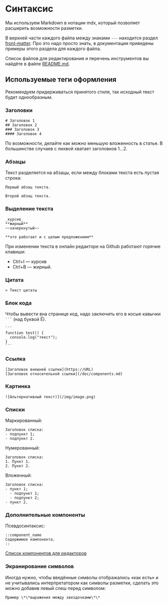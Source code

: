 # Синтаксис

Мы используем Markdown в нотации mdx, который позволяет расширить возможности разметки.

В верхней части каждого файла между знаками `---` находится раздел [front-matter](https://content.nuxt.com/usage/markdown#front-matter). Про это надо просто знать, в документации приведены примеры этого раздела для каждого файла.

Список файлов для редактирования и перечень инструментов вы найдёте в файле [README.md](/README.md).

## Используемые теги оформления

Рекомендуем придерживаться принятого стиля, так исходный текст будет однообразным.

### Заголовки
```mdx
# Заголовок 1
## Заголовок 2
### Заголовок 3
#### Заголовок 4
```
По возможности, делайте как можно меньшую вложенность в статье. В большинстве случаев с лихвой хватает заголовков 1…2.

### Абзацы
Текст разделяется на абзацы, если между блоками текста есть пустая строка:
```mdx
Первый абзац текста.

Второй абзац текста.
```

### Выделение текста
```mdx
_курсив_
**жирный**
~~зачеркнутый~~

**это работает и с целым предложением**
```
При изменении текста в онлайн редакторе на Github работают горячие клавиши:
- Ctrl+I — курсив
- Ctrl+B — жирный.

### Цитата
```mdx
> Текст цитаты
```
### Блок кода
Чтобы вывести вна странице код, надо заключить его в косые кавычки ` ``` ` (над буквой Ё).
````
```
function test() {
  console.log("текст");
}
```
````

### Ссылка
```mdx
[Заголовок внешней ссылки](https://URL)
[Заголовок относительной ссылки](/doc/components.md)
```

### Картинка
```mdx
![Альтернативный текст)](/img/image.png)
```

### Списки
Маркированный:
```mdx
Заголовок списка:
- подпункт 1;
- подпункт 2.
```

Нумерованный:
```mdx
Заголовок списка:
1. Пункт 1.
2. Пункт 2.
```

Вложенный:
```mdx
Заголовок списка:
- пункт 1;
  - подпункт 1;
  - подпункт 2;
- пункт 2.
```
### Дополнительные компоненты
Псевдосинтаксис:
```mdx
::component_name
Содержимое компонента.
::
```
[Список компонентов для редакторов](/doc/components.md)

### Экранирование символов
Иногда нужно, чтобы введённые символы отображались «как есть» и не учитывались интерпретатором как символы разметки, сделать это можно добавив левый слеш перед символом:

```mdx
Пример \*\*выражения между звездочками\*\*
```
